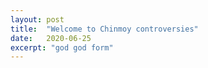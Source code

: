 ```yaml
---
layout: post
title:  "Welcome to Chinmoy controversies"
date:   2020-06-25
excerpt: "god god form"
---
```

